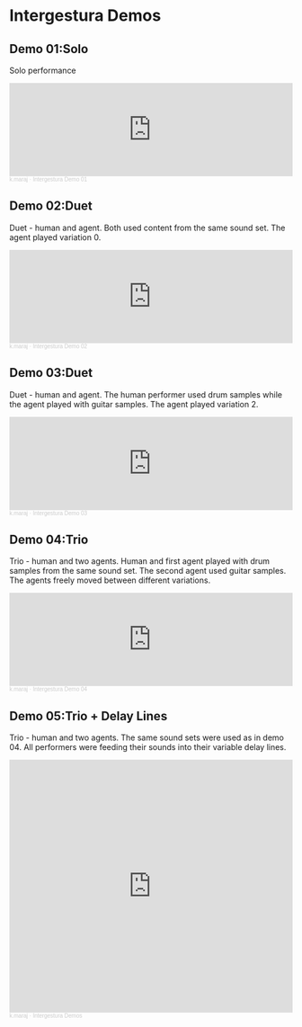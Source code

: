 # Intergestura Demos

## Demo 01:Solo
Solo performance

<iframe width="100%" height="166" scrolling="no" frameborder="no" allow="autoplay" src="https://w.soundcloud.com/player/?url=https%3A//api.soundcloud.com/tracks/1266155848%3Fsecret_token%3Ds-c1Jr6tmRmiu&color=%23d9c8c3&auto_play=false&hide_related=false&show_comments=true&show_user=true&show_reposts=false&show_teaser=true"></iframe><div style="font-size: 10px; color: #cccccc;line-break: anywhere;word-break: normal;overflow: hidden;white-space: nowrap;text-overflow: ellipsis; font-family: Interstate,Lucida Grande,Lucida Sans Unicode,Lucida Sans,Garuda,Verdana,Tahoma,sans-serif;font-weight: 100;"><a href="https://soundcloud.com/kmaraj" title="k.maraj" target="_blank" style="color: #cccccc; text-decoration: none;">k.maraj</a> · <a href="https://soundcloud.com/kmaraj/intergestura-demo-01/s-c1Jr6tmRmiu" title="Intergestura Demo 01" target="_blank" style="color: #cccccc; text-decoration: none;">Intergestura Demo 01</a></div>

## Demo 02:Duet

Duet - human and agent. Both used content from the same sound set. The agent played variation 0.

<iframe width="100%" height="166" scrolling="no" frameborder="no" allow="autoplay" src="https://w.soundcloud.com/player/?url=https%3A//api.soundcloud.com/tracks/1266155839%3Fsecret_token%3Ds-TnIfHQBRkE0&color=%23d9c8c3&auto_play=false&hide_related=false&show_comments=true&show_user=true&show_reposts=false&show_teaser=true"></iframe><div style="font-size: 10px; color: #cccccc;line-break: anywhere;word-break: normal;overflow: hidden;white-space: nowrap;text-overflow: ellipsis; font-family: Interstate,Lucida Grande,Lucida Sans Unicode,Lucida Sans,Garuda,Verdana,Tahoma,sans-serif;font-weight: 100;"><a href="https://soundcloud.com/kmaraj" title="k.maraj" target="_blank" style="color: #cccccc; text-decoration: none;">k.maraj</a> · <a href="https://soundcloud.com/kmaraj/intergestura-demo-02/s-TnIfHQBRkE0" title="Intergestura Demo 02" target="_blank" style="color: #cccccc; text-decoration: none;">Intergestura Demo 02</a></div>

## Demo 03:Duet

Duet - human and agent. The human performer used drum samples while the agent played with guitar samples. The agent played variation 2.

<iframe width="100%" height="166" scrolling="no" frameborder="no" allow="autoplay" src="https://w.soundcloud.com/player/?url=https%3A//api.soundcloud.com/tracks/1266155827%3Fsecret_token%3Ds-eq8jbo2M1vz&color=%23d9c8c3&auto_play=false&hide_related=false&show_comments=true&show_user=true&show_reposts=false&show_teaser=true"></iframe><div style="font-size: 10px; color: #cccccc;line-break: anywhere;word-break: normal;overflow: hidden;white-space: nowrap;text-overflow: ellipsis; font-family: Interstate,Lucida Grande,Lucida Sans Unicode,Lucida Sans,Garuda,Verdana,Tahoma,sans-serif;font-weight: 100;"><a href="https://soundcloud.com/kmaraj" title="k.maraj" target="_blank" style="color: #cccccc; text-decoration: none;">k.maraj</a> · <a href="https://soundcloud.com/kmaraj/intergestura-demo-03/s-eq8jbo2M1vz" title="Intergestura Demo 03" target="_blank" style="color: #cccccc; text-decoration: none;">Intergestura Demo 03</a></div>

## Demo 04:Trio

Trio - human and two agents. Human and first agent played with drum samples from the same sound set. The second agent used guitar samples. The agents freely moved between different variations.

<iframe width="100%" height="166" scrolling="no" frameborder="no" allow="autoplay" src="https://w.soundcloud.com/player/?url=https%3A//api.soundcloud.com/tracks/1266155824%3Fsecret_token%3Ds-TjqY5PXtCQ1&color=%23d9c8c3&auto_play=false&hide_related=false&show_comments=true&show_user=true&show_reposts=false&show_teaser=true"></iframe><div style="font-size: 10px; color: #cccccc;line-break: anywhere;word-break: normal;overflow: hidden;white-space: nowrap;text-overflow: ellipsis; font-family: Interstate,Lucida Grande,Lucida Sans Unicode,Lucida Sans,Garuda,Verdana,Tahoma,sans-serif;font-weight: 100;"><a href="https://soundcloud.com/kmaraj" title="k.maraj" target="_blank" style="color: #cccccc; text-decoration: none;">k.maraj</a> · <a href="https://soundcloud.com/kmaraj/intergestura-demo-04/s-TjqY5PXtCQ1" title="Intergestura Demo 04" target="_blank" style="color: #cccccc; text-decoration: none;">Intergestura Demo 04</a></div>

## Demo 05:Trio + Delay Lines

Trio - human and two agents. The same sound sets were used as in demo 04. All performers were feeding their sounds into their variable delay lines.

<iframe width="100%" height="450" scrolling="no" frameborder="no" allow="autoplay" src="https://w.soundcloud.com/player/?url=https%3A//api.soundcloud.com/playlists/1436560168%3Fsecret_token%3Ds-VAJAnF7rVUf&color=%23d9c8c3&auto_play=false&hide_related=false&show_comments=true&show_user=true&show_reposts=false&show_teaser=true"></iframe><div style="font-size: 10px; color: #cccccc;line-break: anywhere;word-break: normal;overflow: hidden;white-space: nowrap;text-overflow: ellipsis; font-family: Interstate,Lucida Grande,Lucida Sans Unicode,Lucida Sans,Garuda,Verdana,Tahoma,sans-serif;font-weight: 100;"><a href="https://soundcloud.com/kmaraj" title="k.maraj" target="_blank" style="color: #cccccc; text-decoration: none;">k.maraj</a> · <a href="https://soundcloud.com/kmaraj/sets/intergestura-demos/s-VAJAnF7rVUf" title="Intergestura Demos" target="_blank" style="color: #cccccc; text-decoration: none;">Intergestura Demos</a></div>
